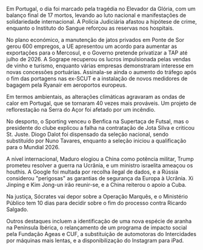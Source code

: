 Em Portugal, o dia foi marcado pela tragédia no Elevador da Glória, com um balanço final de 17 mortos, levando ao luto nacional e manifestações de solidariedade internacional. A Polícia Judiciária afastou a hipótese de crime, enquanto o Instituto do Sangue reforçou as reservas nos hospitais.

No plano económico, a manutenção de jatos privados em Ponte de Sor gerou 600 empregos, a UE apresentou um acordo para aumentar as exportações para o Mercosul, e o Governo pretende privatizar a TAP até julho de 2026. A Sogrape recuperou os lucros impulsionada pelas vendas de vinho e turismo, enquanto várias empresas demonstraram interesse em novas concessões portuárias. Assinala-se ainda o aumento do tráfego após o fim das portagens nas ex-SCUT e a instalação de novos medidores de bagagem pela Ryanair em aeroportos europeus.

Em termos ambientais, as alterações climáticas agravaram as ondas de calor em Portugal, que se tornaram 40 vezes mais prováveis. Um projeto de reflorestação na Serra do Açor foi afetado por um incêndio.

No desporto, o Sporting venceu o Benfica na Supertaça de Futsal, mas o presidente do clube explicou a falha na contratação de Jota Silva e criticou St. Juste. Diogo Dalot foi dispensado da seleção nacional, sendo substituído por Nuno Tavares, enquanto a seleção iniciou a qualificação para o Mundial 2026.

A nível internacional, Maduro elogiou a China como potência militar, Trump prometeu resolver a guerra na Ucrânia, e um ministro israelita ameaçou os houthis. A Google foi multada por recolha ilegal de dados, e a Rússia considerou "perigosas" as garantias de segurança da Europa à Ucrânia. Xi Jinping e Kim Jong-un irão reunir-se, e a China reiterou o apoio a Cuba.

Na justiça, Sócrates vai depor sobre a Operação Marquês, e o Ministério Público tem 10 dias para decidir sobre o fim do processo contra Ricardo Salgado.

Outros destaques incluem a identificação de uma nova espécie de aranha na Península Ibérica, o relançamento de um programa de impacto social pela Fundação Ageas e CUF, a substituição de automotoras do Intercidades por máquinas mais lentas, e a disponibilização do Instagram para iPad.
